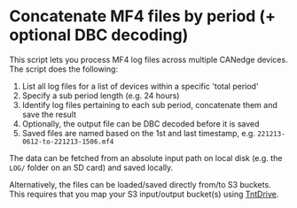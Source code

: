 # Concatenate MF4 files by period (+ optional DBC decoding)

This script lets you process MF4 log files across multiple CANedge devices. The script does the following:

1. List all log files for a list of devices within a specific 'total period'
2. Specify a sub period length (e.g. 24 hours)
3. Identify log files pertaining to each sub period, concatenate them and save the result
4. Optionally, the output file can be DBC decoded before it is saved 
5. Saved files are named based on the 1st and last timestamp, e.g. `221213-0612-to-221213-1506.mf4`

The data can be fetched from an absolute input path on local disk (e.g. the `LOG/` folder on an SD card) and saved locally. 

Alternatively, the files can be loaded/saved directly from/to S3 buckets. This requires that you map your S3 input/output bucket(s) using [TntDrive](https://canlogger.csselectronics.com/canedge-getting-started/transfer-data/server-tools/other-s3-tools/). 